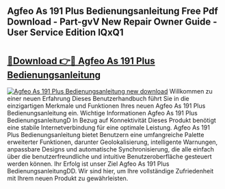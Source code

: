 ## Agfeo As 191 Plus Bedienungsanleitung Free Pdf Download - Part-gvV New Repair Owner Guide - User Service Edition lQxQ1

# <h2><a href="http://df4ohs6.blite.top/?on=Agfeo+As+191+Plus+Bedienungsanleitung">🔗Download 👉🔴 Agfeo As 191 Plus Bedienungsanleitung</a></h2>

[![Agfeo As 191 Plus Bedienungsanleitung new download](https://i.imgur.com/lujVjoI.png)](http://df4ohs6.blite.top/?on=Agfeo+As+191+Plus+Bedienungsanleitung)
Willkommen zu einer neuen Erfahrung Dieses Benutzerhandbuch führt Sie in die einzigartigen Merkmale und Funktionen Ihres neuen Agfeo As 191 Plus Bedienungsanleitung ein. Wichtige Informationen Agfeo As 191 Plus BedienungsanleitungD In Bezug auf Konnektivität Dieses Produkt benötigt eine stabile Internetverbindung für eine optimale Leistung. Agfeo As 191 Plus Bedienungsanleitung bietet Benutzern eine umfangreiche Palette erweiterter Funktionen, darunter Geolokalisierung, intelligente Warnungen, anpassbare Designs und automatische Synchronisierung, die alle einfach über die benutzerfreundliche und intuitive Benutzeroberfläche gesteuert werden können. Ihr Erfolg ist unser Ziel Agfeo As 191 Plus BedienungsanleitungDD. Wir sind hier, um Ihre vollständige Zufriedenheit mit Ihrem neuen Produkt zu gewährleisten.
